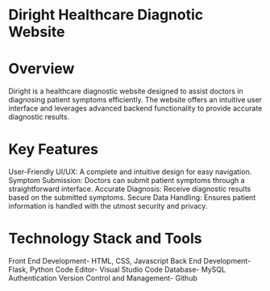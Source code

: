 # Diright Healthcare Diagnotic Website
# Overview
Diright is a healthcare diagnostic website designed to assist doctors in diagnosing patient symptoms efficiently. The website offers an intuitive user interface and leverages advanced backend functionality to provide accurate diagnostic results.

# Key Features
User-Friendly UI/UX: A complete and intuitive design for easy navigation.
Symptom Submission: Doctors can submit patient symptoms through a straightforward interface.
Accurate Diagnosis: Receive diagnostic results based on the submitted symptoms.
Secure Data Handling: Ensures patient information is handled with the utmost security and privacy.

# Technology Stack and Tools
Front End Development- HTML, CSS, Javascript
Back End Development- Flask, Python
Code Editor- Visual Studio Code
Database- MySQL
Authentication
Version Control and Management- Github
